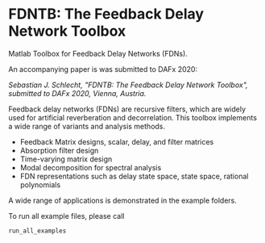 # FDNTB: The Feedback Delay Network Toolbox
Matlab Toolbox for Feedback Delay Networks (FDNs). 

An accompanying paper is was submitted to DAFx 2020:

*Sebastian J. Schlecht, "FDNTB: The Feedback Delay Network Toolbox", submitted to DAFx 2020, Vienna, Austria.*
 

Feedback delay networks (FDNs) are recursive filters, which are widely used for artificial reverberation and decorrelation. This toolbox implements a wide range of variants and analysis methods.

* Feedback Matrix designs, scalar, delay, and filter matrices
* Absorption filter design
* Time-varying matrix design
* Modal decomposition for spectral analysis
* FDN representations such as delay state space, state space, rational polynomials  

A wide range of applications is demonstrated in the example folders.

To run all example files, please call 

```
run_all_examples
```
